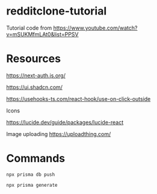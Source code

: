 # redditclone-tutorial

Tutorial code from https://www.youtube.com/watch?v=mSUKMfmLAt0&list=PPSV

# Resources

https://next-auth.js.org/

https://ui.shadcn.com/

https://usehooks-ts.com/react-hook/use-on-click-outside

Icons

https://lucide.dev/guide/packages/lucide-react

Image uploading
https://uploadthing.com/

# Commands

`npx prisma db push`

`npx prisma generate`
